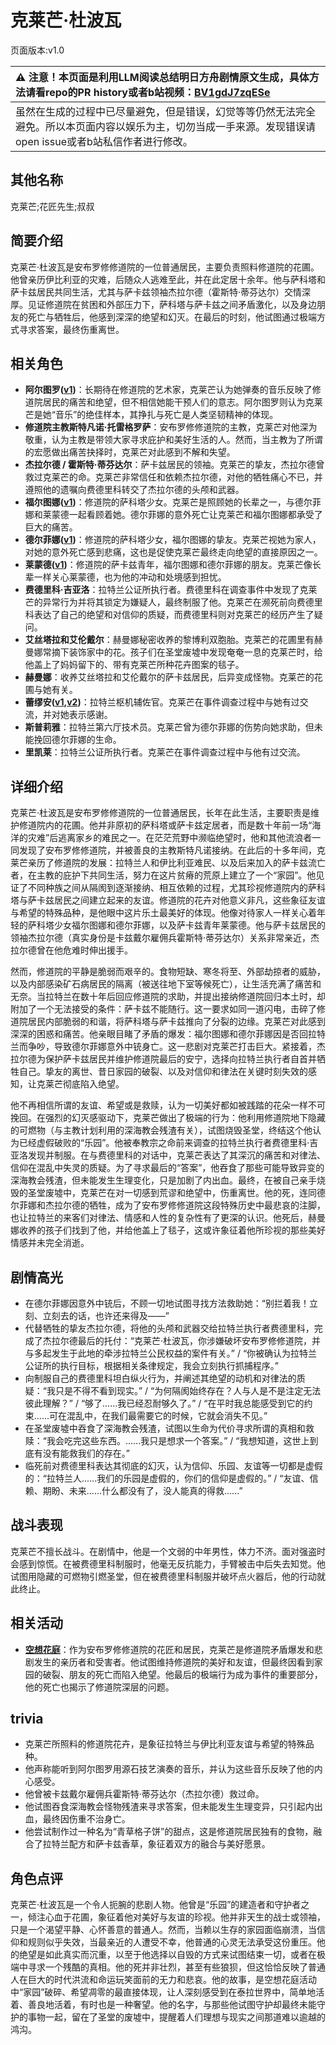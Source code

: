 # 克莱芒·杜波瓦
页面版本:v1.0
 

| :warning: 注意！本页面是利用LLM阅读总结明日方舟剧情原文生成，具体方法请看repo的PR history或者b站视频：[BV1gdJ7zqESe](https://www.bilibili.com/video/BV1gdJ7zqESe/)         |
|:----------------------------|
| 虽然在生成的过程中已尽量避免，但是错误，幻觉等等仍然无法完全避免。所以本页面内容以娱乐为主，切勿当成一手来源。发现错误请open issue或者b站私信作者进行修改。|



## 其他名称
克莱芒;花匠先生;叔叔
## 简要介绍
克莱芒·杜波瓦是安布罗修修道院的一位普通居民，主要负责照料修道院的花圃。他曾亲历伊比利亚的灾难，后随众人逃难至此，并在此定居十余年。他与萨科塔和萨卡兹居民共同生活，尤其与萨卡兹领袖杰拉尔德（霍斯特·蒂芬达尔）交情深厚。见证修道院在贫困和外部压力下，萨科塔与萨卡兹之间矛盾激化，以及身边朋友的死亡与牺牲后，他感到深深的绝望和幻灭。在最后的时刻，他试图通过极端方式寻求答案，最终伤重离世。
## 相关角色
-   **阿尔图罗([v1](extended_char_a_er_tu_luo.md))**：长期待在修道院的艺术家，克莱芒认为她弹奏的音乐反映了修道院居民的痛苦和绝望，但不相信她能干预人们的意志。阿尔图罗则认为克莱芒是她“音乐”的绝佳样本，其挣扎与死亡是人类坚韧精神的体现。
-   **修道院主教斯特凡诺·托雷格罗萨**：安布罗修修道院的主教，克莱芒对他深为敬重，认为主教是带领大家寻求庇护和美好生活的人。然而，当主教为了所谓的宏愿做出痛苦抉择时，克莱芒对此感到不解和失望。
-   **杰拉尔德 / 霍斯特·蒂芬达尔**：萨卡兹居民的领袖。克莱芒的挚友，杰拉尔德曾救过克莱芒的命。克莱芒非常信任和依赖杰拉尔德，对他的牺牲痛心不已，并遵照他的遗嘱向费德里科转交了杰拉尔德的头颅和武器。
-   **福尔图娜([v1](extended_char_fu_er_tu_na.md))**：修道院的萨科塔少女。克莱芒是照顾她的长辈之一，与德尔菲娜和莱蒙德一起看顾着她。德尔菲娜的意外死亡让克莱芒和福尔图娜都承受了巨大的痛苦。
-   **德尔菲娜([v1](extended_char_de_er_fei_na.md))**：修道院的萨科塔少女，福尔图娜的挚友。克莱芒视她为家人，对她的意外死亡感到悲痛，这也是促使克莱芒最终走向绝望的直接原因之一。
-   **莱蒙德([v1](extended_char_lai_meng_de.md))**：修道院的萨卡兹青年，福尔图娜和德尔菲娜的朋友。克莱芒像长辈一样关心莱蒙德，也为他的冲动和处境感到担忧。
-   **费德里科·吉亚洛**：拉特兰公证所执行者。费德里科在调查事件中发现了克莱芒的异常行为并将其锁定为嫌疑人，最终制服了他。克莱芒在濒死前向费德里科表达了自己的绝望和对信仰的质疑，而费德里科则对克莱芒的经历产生了疑问。
-   **艾丝塔拉和艾伦戴尔**：赫曼娜秘密收养的黎博利双胞胎。克莱芒的花圃里有赫曼娜常摘下装饰家中的花。孩子们在圣堂废墟中发现奄奄一息的克莱芒时，给他盖上了妈妈留下的、带有克莱芒所种花卉图案的毯子。
-   **赫曼娜**：收养艾丝塔拉和艾伦戴尔的萨卡兹居民，后异变成怪物。克莱芒的花圃与她有关。
-   **蕾缪安([v1](char_4193_lemuen.md),[v2](../char_v3/char_4193_lemuen.md))**：拉特兰枢机辅佐官。克莱芒在事件调查过程中与她有过交流，并对她表示感谢。
-   **斯普莉雅**：拉特兰第六厅技术员。克莱芒曾为德尔菲娜的伤势向她求助，但未能挽回德尔菲娜的生命。
-   **里凯莱**：拉特兰公证所执行者。克莱芒在事件调查过程中与他有过交流。
## 详细介绍
克莱芒·杜波瓦是安布罗修修道院的一位普通居民，长年在此生活，主要职责是维护修道院内的花圃。他并非原初的萨科塔或萨卡兹定居者，而是数十年前一场“海洋的灾难”后逃离家乡的难民之一。在茫茫荒野中濒临绝望时，他和其他流浪者一同发现了安布罗修修道院，并被善良的主教斯特凡诺接纳。在此后的十多年间，克莱芒亲历了修道院的发展：拉特兰人和伊比利亚难民、以及后来加入的萨卡兹流亡者，在主教的庇护下共同生活，努力在这片贫瘠的荒原上建立了一个“家园”。他见证了不同种族之间从隔阂到逐渐接纳、相互依赖的过程，尤其珍视修道院内的萨科塔与萨卡兹居民之间建立起来的友谊。修道院的花卉对他意义非凡，这些象征友谊与希望的特殊品种，是他眼中这片乐土最美好的体现。他像对待家人一样关心着年轻的萨科塔少女福尔图娜和德尔菲娜，以及萨卡兹青年莱蒙德。他与萨卡兹居民的领袖杰拉尔德（真实身份是卡兹戴尔雇佣兵霍斯特·蒂芬达尔）关系非常亲近，杰拉尔德曾在他危难时伸出援手。

然而，修道院的平静是脆弱而艰辛的。食物短缺、寒冬将至、外部劫掠者的威胁，以及内部感染矿石病居民的隔离（被送往地下室等候死亡），让生活充满了痛苦和无奈。当拉特兰在数十年后回应修道院的求助，并提出接纳修道院回归本土时，却附加了一个无法接受的条件：萨卡兹不能随行。这一要求如同一道闪电，击碎了修道院居民内部脆弱的和谐，将萨科塔与萨卡兹推向了分裂的边缘。克莱芒对此感到深深的困惑和痛苦。他亲眼目睹了矛盾的爆发：福尔图娜和德尔菲娜因是否回拉特兰而争吵，导致德尔菲娜意外中铳身亡。这一悲剧对克莱芒打击巨大。紧接着，杰拉尔德为保护萨卡兹居民并维护修道院最后的安宁，选择向拉特兰执行者自首并牺牲自己。挚友的离世、昔日家园的破裂、以及对信仰和律法在关键时刻失效的感知，让克莱芒彻底陷入绝望。

他不再相信所谓的友谊、希望或是救赎，认为一切美好都如被践踏的花朵一样不可挽回。在强烈的幻灭感驱动下，克莱芒做出了极端的行为：他利用修道院地下隐藏的可燃物（与主教计划利用的深海教会残渣有关），试图烧毁圣堂，终结这个他认为已经虚假破败的“乐园”。他被奉教宗之命前来调查的拉特兰执行者费德里科·吉亚洛发现并制服。在与费德里科的对话中，克莱芒表达了其深沉的痛苦和对律法、信仰在混乱中失灵的质疑。为了寻求最后的“答案”，他吞食了那些可能导致异变的深海教会残渣，但未能发生生理变化，只是加剧了内出血。最终，在被自己亲手烧毁的圣堂废墟中，克莱芒在对一切感到荒谬和绝望中，伤重离世。他的死，连同德尔菲娜和杰拉尔德的牺牲，成为了安布罗修修道院这段特殊历史中最悲哀的注脚，也让拉特兰的来客们对律法、情感和人性的复杂性有了更深的认识。他死后，赫曼娜收养的孩子们找到了他，并给他盖上了毯子，这或许象征着他所珍视的那些美好情感并未完全消逝。
## 剧情高光
*   在德尔菲娜因意外中铳后，不顾一切地试图寻找方法救助她：“别拦着我！立刻、立刻去的话，也许还来得及——”
*   代替牺牲的挚友杰拉尔德，将他的头颅和武器交给拉特兰执行者费德里科，完成了杰拉尔德最后的托付：“克莱芒·杜波瓦，你涉嫌破坏安布罗修修道院，并与多起发生于此地的牵涉拉特兰公民权益的案件有关。” / “你被确认为拉特兰公证所的执行目标，根据相关条律规定，我会立刻执行抓捕程序。”
*   向制服自己的费德里科坦白纵火行为，并阐述其绝望的动机和对律法的质疑：“我只是不得不看到现实。” / “为何隔阂始终存在？人与人是不是注定无法彼此理解？” / “够了......我已经忍耐够久了。” / “在平时我总能感受到它的约束......可在混乱中，在我们最需要它的时候，它就会消失不见。”
*   在圣堂废墟中吞食了深海教会残渣，试图以生命为代价寻求所谓的真相和救赎：“我会吃完这些东西。......我只是想求一个答案。” / “我想知道，这世上到底有没有能救我们的存在。”
*   临死前对费德里科表达其彻底的幻灭，认为信仰、乐园、友谊等一切都是虚假的：“拉特兰人......我们的乐园是虚假的，你们的信仰是虚假的。” / “友谊、信赖、期盼、未来......什么都没有了，没人能真的得救......”
## 战斗表现
克莱芒不擅长战斗。在剧情中，他是一个文弱的中年男性，体力不济。面对强盗时会感到惊慌。在被费德里科制服时，他毫无反抗能力，手臂被击中后失去知觉。他试图用隐藏的可燃物引燃圣堂，但在被费德里科制服并破坏点火器后，他的行动就此终止。
## 相关活动
-   **[空想花庭](../stories/act26side.md)**：作为安布罗修修道院的花匠和居民，克莱芒是修道院矛盾爆发和悲剧发生的亲历者和受害者。他试图维持修道院的美好和友谊，但最终因看到家园的破裂、朋友的死亡而陷入绝望。他最后的极端行为成为事件的重要部分，他的死亡也揭示了修道院深层的问题。
## trivia
*   克莱芒所照料的修道院花卉，是象征拉特兰与伊比利亚友谊与希望的特殊品种。
*   他声称能听到阿尔图罗用源石技艺演奏的音乐，并认为这些音乐反映了他的内心感受。
*   他曾被卡兹戴尔雇佣兵霍斯特·蒂芬达尔（杰拉尔德）救过命。
*   他试图吞食深海教会怪物残渣来寻求答案，但未能发生生理变异，只引起内出血，最终因伤重不治身亡。
*   他尝试制作过一种名为“青草格子饼”的甜点，这是修道院居民独有的食物，融合了拉特兰配方和萨卡兹香草，象征着双方的融合与美好愿景。
## 角色点评
克莱芒·杜波瓦是一个令人扼腕的悲剧人物。他曾是“乐园”的建造者和守护者之一，倾注心血于花圃，象征着他对美好与友谊的珍视。他并非天生的战士或领袖，只是一个渴望平静、心怀善意的普通人。然而，当赖以生存的家园面临崩溃，当信仰和规则似乎失效，当最亲近的人遭受不幸，他普通的心灵无法承受这份重压。他的绝望是如此真实而沉重，以至于他选择以自毁的方式来试图结束一切，或者在极端中寻求一个残酷的真相。他的死并非壮烈，甚至有些狼狈，但这恰恰反映了普通人在巨大的时代洪流和命运玩笑面前的无力和悲哀。他的故事，是空想花庭活动中“家园”破碎、希望凋零的最直接体现，让人深刻感受到在泰拉世界中，简单地活着、善良地活着，有时也是一种奢望。他的名字，与那些他试图守护却最终未能守护的事物一起，留在了圣堂的废墟中，提醒着人们理想与现实之间那道难以逾越的鸿沟。